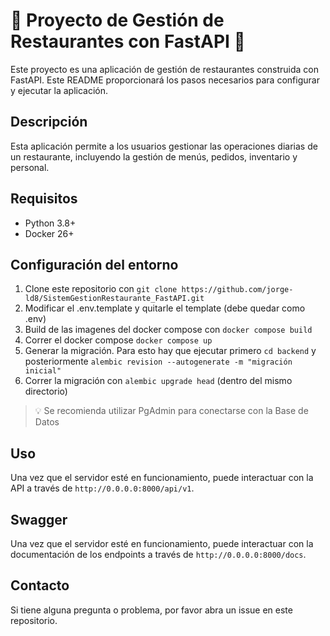 # 🍝 Proyecto de Gestión de Restaurantes con FastAPI 🍝

Este proyecto es una aplicación de gestión de restaurantes construida con FastAPI. Este README proporcionará los pasos necesarios para configurar y ejecutar la aplicación.

## Descripción

Esta aplicación permite a los usuarios gestionar las operaciones diarias de un restaurante, incluyendo la gestión de menús, pedidos, inventario y personal.

## Requisitos

- Python 3.8+
- Docker 26+


## Configuración del entorno

1. Clone este repositorio con `git clone https://github.com/jorge-ld8/SistemGestionRestaurante_FastAPI.git`
2. Modificar el .env.template y quitarle el template (debe quedar como .env)
3. Build de las imagenes del docker compose con `docker compose build`
4. Correr el docker compose `docker compose up`
5. Generar la migración. Para esto hay que ejecutar primero `cd backend` y posteriormente `alembic revision --autogenerate -m "migración inicial"`
6. Correr la migración con `alembic upgrade head` (dentro del mismo directorio)


> 💡 Se recomienda utilizar PgAdmin para conectarse con la Base de Datos

## Uso

Una vez que el servidor esté en funcionamiento, puede interactuar con la API a través de `http://0.0.0.0:8000/api/v1`.

## Swagger

Una vez que el servidor esté en funcionamiento, puede interactuar con la documentación de los endpoints a través de `http://0.0.0.0:8000/docs`.

## Contacto

Si tiene alguna pregunta o problema, por favor abra un issue en este repositorio.